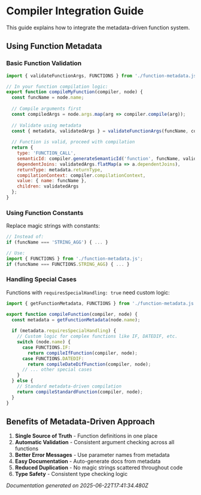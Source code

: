 # Compiler Integration Guide

This guide explains how to integrate the metadata-driven function system.

## Using Function Metadata

### Basic Function Validation

```javascript
import { validateFunctionArgs, FUNCTIONS } from './function-metadata.js';

// In your function compilation logic:
export function compileMyFunction(compiler, node) {
  const funcName = node.name;
  
  // Compile arguments first
  const compiledArgs = node.args.map(arg => compiler.compile(arg));
  
  // Validate using metadata
  const { metadata, validatedArgs } = validateFunctionArgs(funcName, compiledArgs, compiler, node);
  
  // Function is valid, proceed with compilation
  return {
    type: 'FUNCTION_CALL',
    semanticId: compiler.generateSemanticId('function', funcName, validatedArgs.map(a => a.semanticId)),
    dependentJoins: validatedArgs.flatMap(a => a.dependentJoins),
    returnType: metadata.returnType,
    compilationContext: compiler.compilationContext,
    value: { name: funcName },
    children: validatedArgs
  };
}
```

### Using Function Constants

Replace magic strings with constants:

```javascript
// Instead of:
if (funcName === 'STRING_AGG') { ... }

// Use:
import { FUNCTIONS } from './function-metadata.js';
if (funcName === FUNCTIONS.STRING_AGG) { ... }
```

### Handling Special Cases

Functions with `requiresSpecialHandling: true` need custom logic:

```javascript
import { getFunctionMetadata, FUNCTIONS } from './function-metadata.js';

export function compileFunction(compiler, node) {
  const metadata = getFunctionMetadata(node.name);
  
  if (metadata.requiresSpecialHandling) {
    // Custom logic for complex functions like IF, DATEDIF, etc.
    switch (node.name) {
      case FUNCTIONS.IF:
        return compileIfFunction(compiler, node);
      case FUNCTIONS.DATEDIF:
        return compileDateDifFunction(compiler, node);
      // ... other special cases
    }
  } else {
    // Standard metadata-driven compilation
    return compileStandardFunction(compiler, node);
  }
}
```

## Benefits of Metadata-Driven Approach

1. **Single Source of Truth** - Function definitions in one place
2. **Automatic Validation** - Consistent argument checking across all functions
3. **Better Error Messages** - Use parameter names from metadata
4. **Easy Documentation** - Auto-generate docs from metadata
5. **Reduced Duplication** - No magic strings scattered throughout code
6. **Type Safety** - Consistent type checking logic

*Documentation generated on 2025-06-22T17:41:34.480Z*
